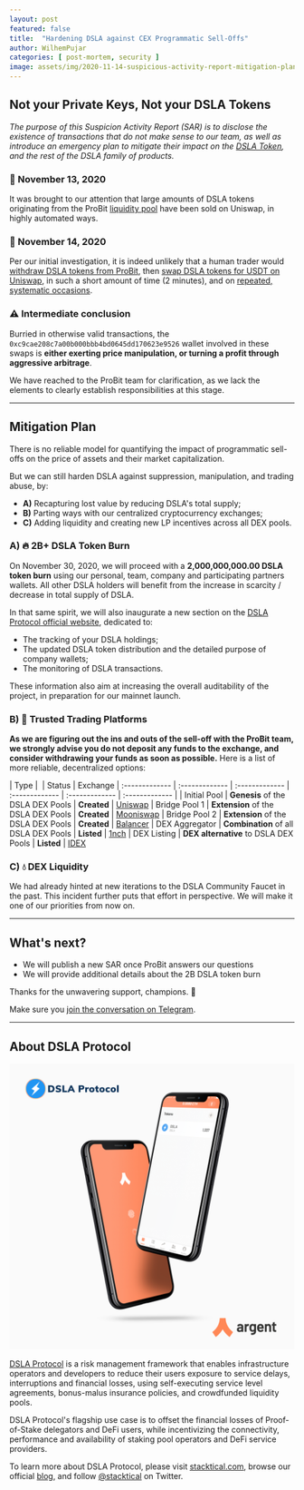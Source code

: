 ```yaml
---
layout: post
featured: false
title:  "Hardening DSLA against CEX Programmatic Sell-Offs"
author: WilhemPujar
categories: [ post-mortem, security ]
image: assets/img/2020-11-14-suspicious-activity-report-mitigation-plan.jpg
---
```


## Not your Private Keys, Not your DSLA Tokens

*The purpose of this Suspicion Activity Report (SAR) is to disclose the existence of transactions that do not make sense to our team, as well as introduce an emergency plan to mitigate their impact on the [DSLA Token](https://etherscan.io/token/0x3affcca64c2a6f4e3b6bd9c64cd2c969efd1ecbe), and the rest of the DSLA family of products.*

### 📅 November 13, 2020

It was brought to our attention that large amounts of DSLA tokens originating from the ProBit [liquidity pool](https://etherscan.io/token/0x3affcca64c2a6f4e3b6bd9c64cd2c969efd1ecbe?a=0x72e5263ff33d2494692d7f94a758aa9f82062f73) have been sold on Uniswap, in highly automated ways.

### 📅  November 14, 2020

Per our initial investigation, it is indeed unlikely that a human trader would [withdraw DSLA tokens from ProBit](https://etherscan.io/tx/0xa63248a6a421a25d969c3835b6c0ad3afa934885152e8646bd2fddae022eaa8a), then [swap DSLA tokens for USDT on Uniswap](https://etherscan.io/tx/0xd27a16d359c58b589b5805b39b41e09f2ee61446d8a32159203696cb3ce83859), in such a short amount of time (2 minutes), and on [repeated, systematic occasions](https://etherscan.io/token/0x3affcca64c2a6f4e3b6bd9c64cd2c969efd1ecbe?a=0xc9cae208c7a00b000bbb4bd0645dd170623e9526).

### ⚠️ Intermediate conclusion

Burried in otherwise valid transactions, the `0xc9cae208c7a00b000bbb4bd0645dd170623e9526` wallet involved in these swaps is **either exerting price manipulation, or turning a profit through aggressive arbitrage**.

We have reached to the ProBit team for clarification, as we lack the elements to clearly establish responsibilities at this stage.

___

## Mitigation Plan

There is no reliable model for quantifying the impact of programmatic sell-offs on the price of assets and their market capitalization. 

But we can still harden DSLA against suppression, manipulation, and trading abuse, by:

* **A)** Recapturing lost value by reducing DSLA's total supply;
* **B)** Parting ways with our centralized cryptocurrency exchanges;
* **C)** Adding liquidity and creating new LP incentives across all DEX pools.

### A) 🔥 2B+ DSLA Token Burn

On November 30, 2020, we will proceed with a **2,000,000,000.00 DSLA token burn** using our personal, team, company and participating partners wallets. All other DSLA holders will benefit from the increase in scarcity / decrease in total supply of DSLA.

In that same spirit, we will also inaugurate a new section on the [DSLA Protocol official website](https://stacktical.com), dedicated to: 

* The tracking of your DSLA holdings;
* The updated DSLA token distribution and the detailed purpose of company wallets;
* The monitoring of DSLA transactions.

These information also aim at increasing the overall auditability of the project, in preparation for our mainnet launch.

### B) 🤝 Trusted Trading Platforms

**As we are figuring out the ins and outs of the sell-off with the ProBit team, we strongly advise you do not deposit any funds to the exchange, and consider withdrawing your funds as soon as possible.** Here is a list of more reliable, decentralized options:


| Type        |  | Status           | Exchange 
| :------------- | :------------- | :------------- | :------------- | :------------- | :------------- |
| Initial Pool | **Genesis** of the DSLA DEX Pools | **Created** | [Uniswap](https://uniswap.info/pair/0xd0fbb87e47da9987d345dbdf3a34d4266cf5ebe9)
| Bridge Pool 1 | **Extension** of the DSLA DEX Pools | **Created** | [Mooniswap](https://mooniswap.info/pair/0xd3FE251864dD3D69D47EBB0F530c8541856aA6BB)
| Bridge Pool 2 | **Extension** of the DSLA DEX Pools | **Created** | [Balancer](https://pools.balancer.exchange/#/pool/0xdff4f867855fd7db4d240b60fd0a88f6a049427a/)
| DEX Aggregator | **Combination** of all DSLA DEX Pools | **Listed** | [1nch](https://1inch.exchange/#/DSLA/ETH)
| DEX Listing | **DEX alternative** to DSLA DEX Pools | **Listed** | [IDEX](https://exchange.idex.io/trading/DSLA-ETH)

### C) 💧 DEX Liquidity

We had already hinted at new iterations to the DSLA Community Faucet in the past. This incident further puts that effort in perspective. We will make it one of our priorities from now on.

___


## What's next?

* We will publish a new SAR once ProBit answers our questions
* We will provide additional details about the 2B DSLA token burn

Thanks for the unwavering support, champions. 💪

Make sure you [join the conversation on Telegram](https://t.me/stacktical).

___


## About DSLA Protocol

[![DSLA Token, now on Argent wallet](/assets/img/2020-08-26-dsla-token-available-on-Argent-keyless-wallet-screenshot.jpg)](https://stacktical.com)

[DSLA Protocol](https://stacktical.com) is a risk management framework that enables infrastructure operators and developers to reduce their users exposure to service delays, interruptions and financial losses, using self-executing service level agreements, bonus-malus insurance policies, and crowdfunded liquidity pools.

DSLA Protocol's flagship use case is to offset the financial losses of Proof-of-Stake delegators and DeFi users, while incentivizing the connectivity, performance and availability of staking pool operators and DeFi service providers.

To learn more about DSLA Protocol, please visit [stacktical.com](https://stacktical.com), browse our official [blog](https://blog.stacktical.com), and follow [@stacktical](https://twitter.com/Stacktical) on Twitter.